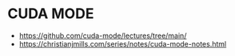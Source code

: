 # CUDA MODE

-   https://github.com/cuda-mode/lectures/tree/main/
-   https://christianjmills.com/series/notes/cuda-mode-notes.html
